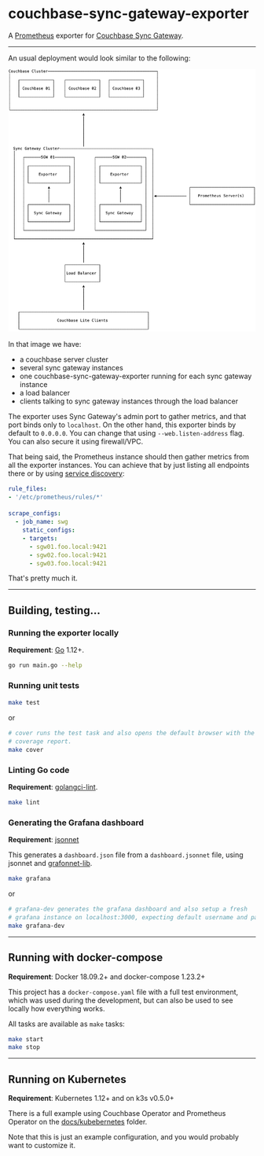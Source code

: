 # couchbase-sync-gateway-exporter

A [Prometheus][] exporter for [Couchbase Sync Gateway][sgw].

---

An usual deployment would look similar to the following:

![deploymeny](docs/deployment.png)

In that image we have:

- a couchbase server cluster
- several sync gateway instances
- one couchbase-sync-gateway-exporter running for each sync gateway instance
- a load balancer
- clients talking to sync gateway instances through the load balancer

The exporter uses Sync Gateway's admin port to gather metrics, and that port
binds only to `localhost`. On the other hand, this exporter binds by default
to `0.0.0.0`. You can change that using `--web.listen-address` flag. You can
also secure it using firewall/VPC.

That being said, the Prometheus instance should then gather metrics from all
the exporter instances. You can achieve that by just listing all endpoints
there or by using [service discovery][sd-config]:

```yaml
rule_files:
- '/etc/prometheus/rules/*'

scrape_configs:
  - job_name: swg
    static_configs:
    - targets:
      - sgw01.foo.local:9421
      - sgw02.foo.local:9421
      - sgw03.foo.local:9421
```

That's pretty much it.

[Prometheus]: https://prometheus.io
[sgw]: https://www.couchbase.com/products/sync-gateway
[sd-config]: https://prometheus.io/docs/prometheus/latest/configuration/configuration/

---

## Building, testing...

### Running the exporter locally

**Requirement**: [Go](https://golang.org) 1.12+.

```sh
go run main.go --help
```

### Running unit tests

```sh
make test
```

or

```sh
# cover runs the test task and also opens the default browser with the
# coverage report.
make cover
```

### Linting Go code

**Requirement**: [golangci-lint](https://github.com/golangci/golangci-lint).

```sh
make lint
```

### Generating the Grafana dashboard

**Requirement**: [jsonnet](https://jsonnet.org/)

This generates a `dashboard.json` file from a `dashboard.jsonnet` file, using
jsonnet and [grafonnet-lib](https://github.com/grafana/grafonnet-lib).

```sh
make grafana
```

or

```sh
# grafana-dev generates the grafana dashboard and also setup a fresh
# grafana instance on localhost:3000, expecting default username and password.
make grafana-dev
```

---

## Running with docker-compose

**Requirement**: Docker 18.09.2+ and docker-compose 1.23.2+

This project has a `docker-compose.yaml` file with a full test environment,
which was used during the development, but can also be used to see locally
how everything works.

All tasks are available as `make` tasks:

```sh
make start
make stop
```

---

## Running on Kubernetes

**Requirement**: Kubernetes 1.12+ and on k3s v0.5.0+

There is a full example using Couchbase Operator and Prometheus Operator on
the [docs/kubebernetes](/docs/kubernetes) folder.

Note that this is just an example configuration, and you would probably
want to customize it.
